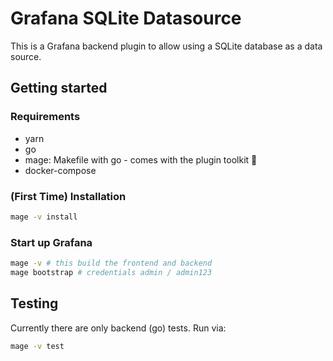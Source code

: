 # Grafana SQLite Datasource

This is a Grafana backend plugin to allow using a SQLite database as a data source.

## Getting started

### Requirements

- yarn
- go
- mage: Makefile with go - comes with the plugin toolkit 🤷
- docker-compose

### (First Time) Installation

```BASH
mage -v install
```

### Start up Grafana

```BASH
mage -v # this build the frontend and backend
mage bootstrap # credentials admin / admin123
```

## Testing

Currently there are only backend (go) tests. Run via:

```BASH
mage -v test
```
